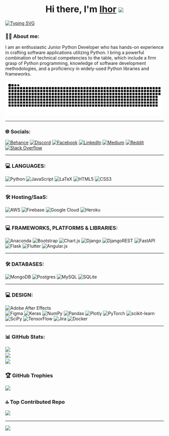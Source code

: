 <h1 align="center">Hi there, I'm <a href="[https://daniilshat.ru](https://www.linkedin.com/in/ihor-tresnytskyi-372409227/)/" target="_blank">Ihor</a> 
<img src="https://github.com/blackcater/blackcater/raw/main/images/Hi.gif" height="32"/></h1>

  
[![Typing SVG](https://readme-typing-svg.herokuapp.com?color=%2336BCF7&lines=Python+Developer+and+Physicist)](https://git.io/typing-svg)


### :man_technologist: About me:
I am an enthusiastic Junior Python Developer who has hands-on experience in crafting software applications utilizing Python. I bring a powerful combination of technical competencies to the table, which include a firm grasp of Python programming, knowledge of software development methodologies, and a proficiency in widely-used Python libraries and frameworks.

<p align="center">
  <img src="images/github-snake.svg" alt="snake" width="600" style="transition: transform .2s;"/>
</p>


---

### 🌐 Socials:

[![Behance](https://img.shields.io/badge/Behance-1769ff?logo=behance&logoColor=white)](https://behance.net/https://www.behance.net/4ade2e78) [![Discord](https://img.shields.io/badge/Discord-%237289DA.svg?logo=discord&logoColor=white)](https://discord.gg/Magnumgrizzly#6599) [![Facebook](https://img.shields.io/badge/Facebook-%231877F2.svg?logo=Facebook&logoColor=white)](https://facebook.com/https://www.facebook.com/profile.php?id=100080182684752) [![LinkedIn](https://img.shields.io/badge/LinkedIn-%230077B5.svg?logo=linkedin&logoColor=white)](https://linkedin.com/in/https://www.linkedin.com/in/ihor-tresnytskyi) [![Medium](https://img.shields.io/badge/Medium-12100E?logo=medium&logoColor=white)](https://medium.com/@MagnumGrizzly) [![Reddit](https://img.shields.io/badge/Reddit-%23FF4500.svg?logo=Reddit&logoColor=white)](https://reddit.com/user/Beneficial-Bit-5058) [![Stack Overflow](https://img.shields.io/badge/-Stackoverflow-FE7A16?logo=stack-overflow&logoColor=white)](https://stackoverflow.com/users/22138995) 

---

### 💻 LANGUAGES:
![Python](https://img.shields.io/badge/python-3670A0?style=for-the-badge&logo=python&logoColor=ffdd54) 
![JavaScript](https://img.shields.io/badge/javascript-%23323330.svg?style=for-the-badge&logo=javascript&logoColor=%23F7DF1E) 
![LaTeX](https://img.shields.io/badge/latex-%23008080.svg?style=for-the-badge&logo=latex&logoColor=white) 
![HTML5](https://img.shields.io/badge/html5-%23E34F26.svg?style=for-the-badge&logo=html5&logoColor=white) 
![CSS3](https://img.shields.io/badge/css3-%231572B6.svg?style=for-the-badge&logo=css3&logoColor=white) 

---

### 🛠 Hosting/SaaS:
![AWS](https://img.shields.io/badge/AWS-%23FF9900.svg?style=for-the-badge&logo=amazon-aws&logoColor=white) 
![Firebase](https://img.shields.io/badge/firebase-%23039BE5.svg?style=for-the-badge&logo=firebase) 
![Google Cloud](https://img.shields.io/badge/Google%20Cloud-%234285F4.svg?style=for-the-badge&logo=google-cloud&logoColor=white) 
![Heroku](https://img.shields.io/badge/heroku-%23430098.svg?style=for-the-badge&logo=heroku&logoColor=white)

---

### 💻 FRAMEWORKS, PLATFORMS & LIBRARIES:

![Anaconda](https://img.shields.io/badge/Anaconda-%2344A833.svg?style=for-the-badge&logo=anaconda&logoColor=white) 
![Bootstrap](https://img.shields.io/badge/bootstrap-%23563D7C.svg?style=for-the-badge&logo=bootstrap&logoColor=white) 
![Chart.js](https://img.shields.io/badge/chart.js-F5788D.svg?style=for-the-badge&logo=chart.js&logoColor=white) 
![Django](https://img.shields.io/badge/django-%23092E20.svg?style=for-the-badge&logo=django&logoColor=white) 
![DjangoREST](https://img.shields.io/badge/DJANGO-REST-ff1709?style=for-the-badge&logo=django&logoColor=white&color=ff1709&labelColor=gray) ![FastAPI](https://img.shields.io/badge/FastAPI-005571?style=for-the-badge&logo=fastapi) 
![Flask](https://img.shields.io/badge/flask-%23000.svg?style=for-the-badge&logo=flask&logoColor=white) 
![Flutter](https://img.shields.io/badge/Flutter-%2302569B.svg?style=for-the-badge&logo=Flutter&logoColor=white) 
![Angular.js](https://img.shields.io/badge/angular.js-%23E23237.svg?style=for-the-badge&logo=angularjs&logoColor=white) 

---

### 🛠 DATABASES:
![MongoDB](https://img.shields.io/badge/MongoDB-%234ea94b.svg?style=for-the-badge&logo=mongodb&logoColor=white) 
![Postgres](https://img.shields.io/badge/postgres-%23316192.svg?style=for-the-badge&logo=postgresql&logoColor=white) 
![MySQL](https://img.shields.io/badge/mysql-%2300f.svg?style=for-the-badge&logo=mysql&logoColor=white) 
![SQLite](https://img.shields.io/badge/sqlite-%2307405e.svg?style=for-the-badge&logo=sqlite&logoColor=white) 

---

### 💻 DESIGN:

![Adobe After Effects](https://img.shields.io/badge/Adobe%20After%20Effects-9999FF.svg?style=for-the-badge&logo=Adobe%20After%20Effects&logoColor=white) 	
![Figma](https://img.shields.io/badge/figma-%23F24E1E.svg?style=for-the-badge&logo=figma&logoColor=white) 
![Keras](https://img.shields.io/badge/Keras-%23D00000.svg?style=for-the-badge&logo=Keras&logoColor=white) 
![NumPy](https://img.shields.io/badge/numpy-%23013243.svg?style=for-the-badge&logo=numpy&logoColor=white) 
![Pandas](https://img.shields.io/badge/pandas-%23150458.svg?style=for-the-badge&logo=pandas&logoColor=white) 
![Plotly](https://img.shields.io/badge/Plotly-%233F4F75.svg?style=for-the-badge&logo=plotly&logoColor=white) 
![PyTorch](https://img.shields.io/badge/PyTorch-%23EE4C2C.svg?style=for-the-badge&logo=PyTorch&logoColor=white) 
![scikit-learn](https://img.shields.io/badge/scikit--learn-%23F7931E.svg?style=for-the-badge&logo=scikit-learn&logoColor=white) 
![SciPy](https://img.shields.io/badge/SciPy-%230C55A5.svg?style=for-the-badge&logo=scipy&logoColor=%white) 
![TensorFlow](https://img.shields.io/badge/TensorFlow-%23FF6F00.svg?style=for-the-badge&logo=TensorFlow&logoColor=white) 
![Jira](https://img.shields.io/badge/jira-%230A0FFF.svg?style=for-the-badge&logo=jira&logoColor=white) 
![Docker](https://img.shields.io/badge/docker-%230db7ed.svg?style=for-the-badge&logo=docker&logoColor=white)

---



### 📊 GitHub Stats:
![](https://github-readme-stats.vercel.app/api?username=Bukachka23&theme=tokyonight&hide_border=false&include_all_commits=true&count_private=true)<br/>
![](https://github-readme-streak-stats.herokuapp.com/?user=Bukachka23&theme=tokyonight&hide_border=false)<br/>
![](https://github-readme-stats.vercel.app/api/top-langs/?username=Bukachka23&theme=tokyonight&hide_border=false&include_all_commits=true&count_private=true&layout=compact)

### 🏆 GitHub Trophies
![](https://github-profile-trophy.vercel.app/?username=Bukachka23&theme=radical&no-frame=false&no-bg=false&margin-w=4)

### 🔝 Top Contributed Repo
![](https://github-contributor-stats.vercel.app/api?username=Bukachka23&limit=5&theme=nord&combine_all_yearly_contributions=true)

---
[![](https://visitcount.itsvg.in/api?id=Bukachka23&icon=0&color=6)](https://visitcount.itsvg.in)

<!-- Proudly created with GPRM ( https://gprm.itsvg.in ) -->
